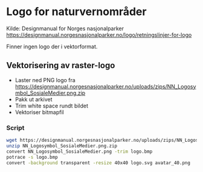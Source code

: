 # Logo for naturvernområder

Kilde: Designmanual for Norges nasjonalparker https://designmanual.norgesnasjonalparker.no/logo/retningslinjer-for-logo

Finner ingen logo der i vektorformat.

## Vektorisering av raster-logo

* Laster ned PNG logo fra https://designmanual.norgesnasjonalparker.no/uploads/zips/NN_Logosymbol_SosialeMedier.png.zip
* Pakk ut arkivet
* Trim white space rundt bildet
* Vektoriser bitmapfil

### Script

```sh
wget https://designmanual.norgesnasjonalparker.no/uploads/zips/NN_Logosymbol_SosialeMedier.png.zip
unzip NN_Logosymbol_SosialeMedier.png.zip
convert NN_Logosymbol_SosialeMedier.png -trim logo.bmp
potrace -s logo.bmp
convert -background transparent -resize 40x40 logo.svg avatar_40.png
```

